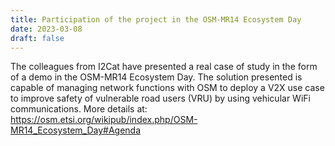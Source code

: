 ```yaml
---
title: Participation of the project in the OSM-MR14 Ecosystem Day
date: 2023-03-08
draft: false
---
```


The colleagues from I2Cat have presented a real case of study in the form of a demo in the OSM-MR14 Ecosystem Day. The solution presented is capable of managing network functions with OSM to deploy a V2X use case to improve safety of vulnerable road users (VRU) by using vehicular WiFi communications. More details at: https://osm.etsi.org/wikipub/index.php/OSM-MR14_Ecosystem_Day#Agenda

<!--more-->